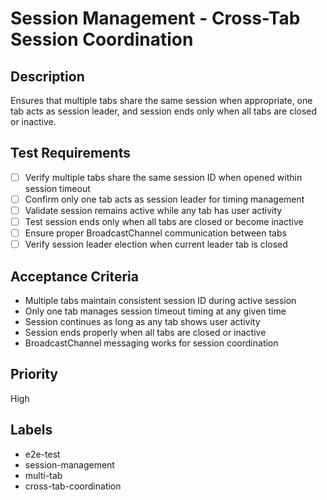 # Session Management - Cross-Tab Session Coordination

## Description
Ensures that multiple tabs share the same session when appropriate, one tab acts as session leader, and session ends only when all tabs are closed or inactive.

## Test Requirements
- [ ] Verify multiple tabs share the same session ID when opened within session timeout
- [ ] Confirm only one tab acts as session leader for timing management
- [ ] Validate session remains active while any tab has user activity
- [ ] Test session ends only when all tabs are closed or become inactive
- [ ] Ensure proper BroadcastChannel communication between tabs
- [ ] Verify session leader election when current leader tab is closed

## Acceptance Criteria
- Multiple tabs maintain consistent session ID during active session
- Only one tab manages session timeout timing at any given time
- Session continues as long as any tab shows user activity
- Session ends properly when all tabs are closed or inactive
- BroadcastChannel messaging works for session coordination

## Priority
High

## Labels
- e2e-test
- session-management
- multi-tab
- cross-tab-coordination
